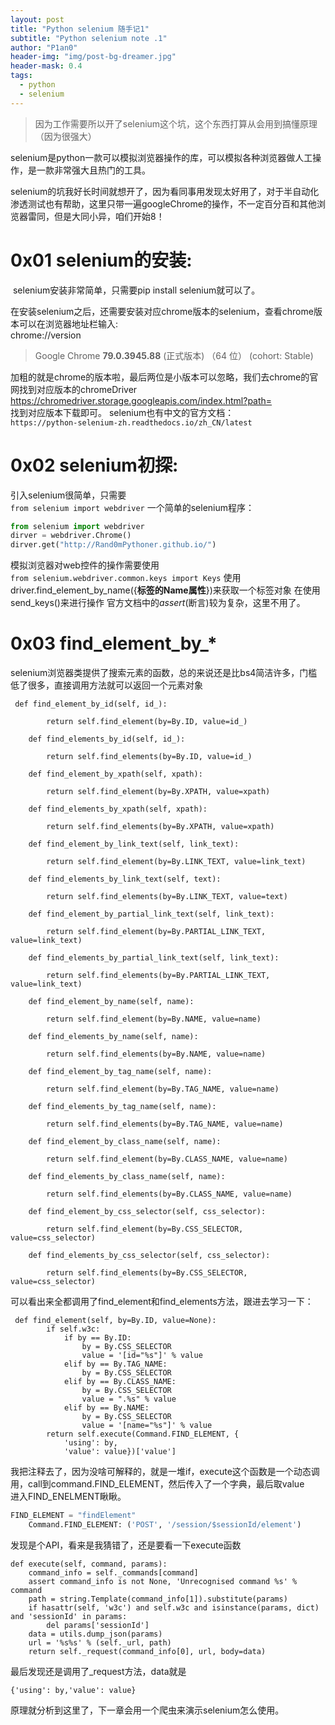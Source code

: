 ```yaml
---
layout: post
title: "Python selenium 随手记1"
subtitle: "Python selenium note .1"
author: "P1an0"
header-img: "img/post-bg-dreamer.jpg"
header-mask: 0.4
tags:
  - python
  - selenium
---
```


> 因为工作需要所以开了selenium这个坑，这个东西打算从会用到搞懂原理（因为很强大）

  selenium是python一款可以模拟浏览器操作的库，可以模拟各种浏览器做人工操作，是一款非常强大且热门的工具。

  selenium的坑我好长时间就想开了，因为看同事用发现太好用了，对于半自动化渗透测试也有帮助，这里只带一遍googleChrome的操作，不一定百分百和其他浏览器雷同，但是大同小异，咱们开始8！

0x01 selenium的安装:
========
​	selenium安装非常简单，只需要pip install selenium就可以了。

​	在安装selenium之后，还需要安装对应chrome版本的selenium，查看chrome版本可以在浏览器地址栏输入:  
​	chrome://version  
>Google Chrome	**79.0.3945.88** (正式版本) （64 位） (cohort: Stable)

加粗的就是chrome的版本啦，最后两位是小版本可以忽略，我们去chrome的官网找到对应版本的chromeDriver
https://chromedriver.storage.googleapis.com/index.html?path=  
找到对应版本下载即可。
selenium也有中文的官方文档：  
`https://python-selenium-zh.readthedocs.io/zh_CN/latest`

0x02 selenium初探:
========
引入selenium很简单，只需要  
```from selenium import webdriver```
一个简单的selenium程序：
```python
from selenium import webdriver
dirver = webdriver.Chrome()
dirver.get("http://Rand0mPythoner.github.io/")
```
模拟浏览器对web控件的操作需要使用  
```from selenium.webdriver.common.keys import Keys```
使用 driver.find_element_by_name({**标签的Name属性**})来获取一个标签对象
在使用send_keys()来进行操作
官方文档中的*assert*(断言)较为复杂，这里不用了。

0x03 find_element_by_*
==
selenium浏览器类提供了搜索元素的函数，总的来说还是比bs4简洁许多，门槛低了很多，直接调用方法就可以返回一个元素对象
```
 def find_element_by_id(self, id_):
        
        return self.find_element(by=By.ID, value=id_)

    def find_elements_by_id(self, id_):
        
        return self.find_elements(by=By.ID, value=id_)

    def find_element_by_xpath(self, xpath):
        
        return self.find_element(by=By.XPATH, value=xpath)

    def find_elements_by_xpath(self, xpath):
        
        return self.find_elements(by=By.XPATH, value=xpath)

    def find_element_by_link_text(self, link_text):
        
        return self.find_element(by=By.LINK_TEXT, value=link_text)

    def find_elements_by_link_text(self, text):
        
        return self.find_elements(by=By.LINK_TEXT, value=text)

    def find_element_by_partial_link_text(self, link_text):
        
        return self.find_element(by=By.PARTIAL_LINK_TEXT, value=link_text)

    def find_elements_by_partial_link_text(self, link_text):
        
        return self.find_elements(by=By.PARTIAL_LINK_TEXT, value=link_text)

    def find_element_by_name(self, name):
        
        return self.find_element(by=By.NAME, value=name)

    def find_elements_by_name(self, name):
        
        return self.find_elements(by=By.NAME, value=name)

    def find_element_by_tag_name(self, name):
        
        return self.find_element(by=By.TAG_NAME, value=name)

    def find_elements_by_tag_name(self, name):
        
        return self.find_elements(by=By.TAG_NAME, value=name)

    def find_element_by_class_name(self, name):
        
        return self.find_element(by=By.CLASS_NAME, value=name)

    def find_elements_by_class_name(self, name):
        
        return self.find_elements(by=By.CLASS_NAME, value=name)

    def find_element_by_css_selector(self, css_selector):
        
        return self.find_element(by=By.CSS_SELECTOR, value=css_selector)

    def find_elements_by_css_selector(self, css_selector):
        
        return self.find_elements(by=By.CSS_SELECTOR, value=css_selector)
```
可以看出来全都调用了find_element和find_elements方法，跟进去学习一下：
```
 def find_element(self, by=By.ID, value=None):
        if self.w3c:
            if by == By.ID:
                by = By.CSS_SELECTOR
                value = '[id="%s"]' % value
            elif by == By.TAG_NAME:
                by = By.CSS_SELECTOR
            elif by == By.CLASS_NAME:
                by = By.CSS_SELECTOR
                value = ".%s" % value
            elif by == By.NAME:
                by = By.CSS_SELECTOR
                value = '[name="%s"]' % value
        return self.execute(Command.FIND_ELEMENT, {
            'using': by,
            'value': value})['value']
```
我把注释去了，因为没啥可解释的，就是一堆if，execute这个函数是一个动态调用，call到command.FIND_ELEMENT，然后传入了一个字典，最后取value  
进入FIND_ENELMENT瞅瞅。  
``` Python
FIND_ELEMENT = "findElement"
	Command.FIND_ELEMENT: ('POST', '/session/$sessionId/element')
```
发现是个API，看来是我猜错了，还是要看一下execute函数
```
def execute(self, command, params):
    command_info = self._commands[command]
    assert command_info is not None, 'Unrecognised command %s' % command
    path = string.Template(command_info[1]).substitute(params)
    if hasattr(self, 'w3c') and self.w3c and isinstance(params, dict) and 'sessionId' in params:
        del params['sessionId']
    data = utils.dump_json(params)
    url = '%s%s' % (self._url, path)
    return self._request(command_info[0], url, body=data)
```
最后发现还是调用了_request方法，data就是  
```
{'using': by,'value': value}
```
原理就分析到这里了，下一章会用一个爬虫来演示selenium怎么使用。